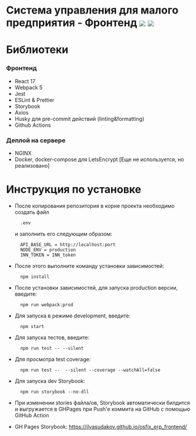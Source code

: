 # Система управления для малого предприятия - Фронтенд <a href="https://codeclimate.com/github/ilyasudakov/osfix_erp_frontend/maintainability"><img src="https://api.codeclimate.com/v1/badges/4caebb62502ad174f310/maintainability" /></a> <a href="https://codeclimate.com/github/ilyasudakov/osfix_erp_frontend/test_coverage"><img src="https://api.codeclimate.com/v1/badges/4caebb62502ad174f310/test_coverage" /></a>

# Библиотеки

### Фронтенд

- React 17
- Webpack 5
- Jest
- ESLint & Prettier
- Storybook
- Axios
- Husky для pre-commit действий (linting&formatting)
- Github Actions

### Деплой на сервере

- NGINX
- Docker, docker-compose для LetsEncrypt [Еще не используется, но реализовано]

# Инструкция по установке

- После копирования репозитория в корне проекта необходимо создать файл

        .env

  и заполнить его следующим образом:

        API_BASE_URL = http://localhost:port
        NODE_ENV = production
        INN_TOKEN = INN_token

- После этого выполните команду установки зависимостей:

        npm install

- После установки зависимостей, для запуска production версии, введите:

        npm run webpack:prod

- Для запуска в режиме development, введите:

        npm start

- Для запуска тестов, введите:

        npm run test -- --silent

- Для просмотра test coverage:

        npm run test --  --silent --coverage --watchAll=false

- Для запуска dev Storybook:

        npm run storybook --no-dll

- При изменении stories файла/ов, Storybook автоматически билдится и выгружается в GHPages при Push'е коммита на GitHub с помощью GitHub Action

- GH Pages Storybook: https://ilyasudakov.github.io/osfix_erp_frontend/
